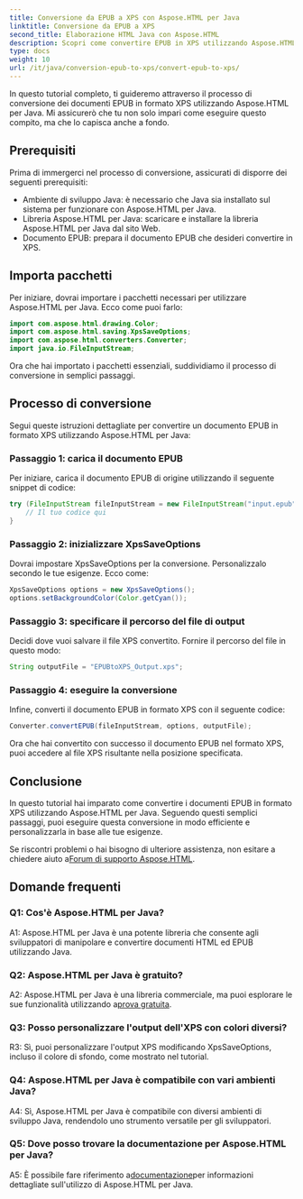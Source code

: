 ```yaml
---
title: Conversione da EPUB a XPS con Aspose.HTML per Java
linktitle: Conversione da EPUB a XPS
second_title: Elaborazione HTML Java con Aspose.HTML
description: Scopri come convertire EPUB in XPS utilizzando Aspose.HTML per Java. Guida passo passo con esempi di codice. Esplora le capacità di Aspose.HTML.
type: docs
weight: 10
url: /it/java/conversion-epub-to-xps/convert-epub-to-xps/
---
```

In questo tutorial completo, ti guideremo attraverso il processo di conversione dei documenti EPUB in formato XPS utilizzando Aspose.HTML per Java. Mi assicurerò che tu non solo impari come eseguire questo compito, ma che lo capisca anche a fondo. 

## Prerequisiti

Prima di immergerci nel processo di conversione, assicurati di disporre dei seguenti prerequisiti:

- Ambiente di sviluppo Java: è necessario che Java sia installato sul sistema per funzionare con Aspose.HTML per Java.
- Libreria Aspose.HTML per Java: scaricare e installare la libreria Aspose.HTML per Java dal sito Web.
- Documento EPUB: prepara il documento EPUB che desideri convertire in XPS.

## Importa pacchetti

Per iniziare, dovrai importare i pacchetti necessari per utilizzare Aspose.HTML per Java. Ecco come puoi farlo:

```java
import com.aspose.html.drawing.Color;
import com.aspose.html.saving.XpsSaveOptions;
import com.aspose.html.converters.Converter;
import java.io.FileInputStream;
```

Ora che hai importato i pacchetti essenziali, suddividiamo il processo di conversione in semplici passaggi.

## Processo di conversione

Segui queste istruzioni dettagliate per convertire un documento EPUB in formato XPS utilizzando Aspose.HTML per Java:

### Passaggio 1: carica il documento EPUB

Per iniziare, carica il documento EPUB di origine utilizzando il seguente snippet di codice:

```java
try (FileInputStream fileInputStream = new FileInputStream("input.epub")) {
    // Il tuo codice qui
}
```

### Passaggio 2: inizializzare XpsSaveOptions

Dovrai impostare XpsSaveOptions per la conversione. Personalizzalo secondo le tue esigenze. Ecco come:

```java
XpsSaveOptions options = new XpsSaveOptions();
options.setBackgroundColor(Color.getCyan());
```

### Passaggio 3: specificare il percorso del file di output

Decidi dove vuoi salvare il file XPS convertito. Fornire il percorso del file in questo modo:

```java
String outputFile = "EPUBtoXPS_Output.xps";
```

### Passaggio 4: eseguire la conversione

Infine, converti il documento EPUB in formato XPS con il seguente codice:

```java
Converter.convertEPUB(fileInputStream, options, outputFile);
```

Ora che hai convertito con successo il documento EPUB nel formato XPS, puoi accedere al file XPS risultante nella posizione specificata.

## Conclusione

In questo tutorial hai imparato come convertire i documenti EPUB in formato XPS utilizzando Aspose.HTML per Java. Seguendo questi semplici passaggi, puoi eseguire questa conversione in modo efficiente e personalizzarla in base alle tue esigenze.

 Se riscontri problemi o hai bisogno di ulteriore assistenza, non esitare a chiedere aiuto a[Forum di supporto Aspose.HTML](https://forum.aspose.com/).

## Domande frequenti

### Q1: Cos'è Aspose.HTML per Java?

A1: Aspose.HTML per Java è una potente libreria che consente agli sviluppatori di manipolare e convertire documenti HTML ed EPUB utilizzando Java.

### Q2: Aspose.HTML per Java è gratuito?

 A2: Aspose.HTML per Java è una libreria commerciale, ma puoi esplorare le sue funzionalità utilizzando a[prova gratuita](https://releases.aspose.com/).

### Q3: Posso personalizzare l'output dell'XPS con colori diversi?

R3: Sì, puoi personalizzare l'output XPS modificando XpsSaveOptions, incluso il colore di sfondo, come mostrato nel tutorial.

### Q4: Aspose.HTML per Java è compatibile con vari ambienti Java?

A4: Sì, Aspose.HTML per Java è compatibile con diversi ambienti di sviluppo Java, rendendolo uno strumento versatile per gli sviluppatori.

### Q5: Dove posso trovare la documentazione per Aspose.HTML per Java?

 A5: È possibile fare riferimento a[documentazione](https://reference.aspose.com/html/java/)per informazioni dettagliate sull'utilizzo di Aspose.HTML per Java.